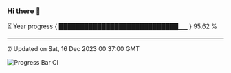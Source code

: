 ### Hi there 👋

⏳ Year progress { ████████████████████████████▁▁ } 95.62 %

---

⏰ Updated on Sat, 16 Dec 2023 00:37:00 GMT

![Progress Bar CI](https://github.com/Shyam-Makwana/GitHub-Actions-Demo/workflows/Progress%20Bar%20CI/badge.svg)
